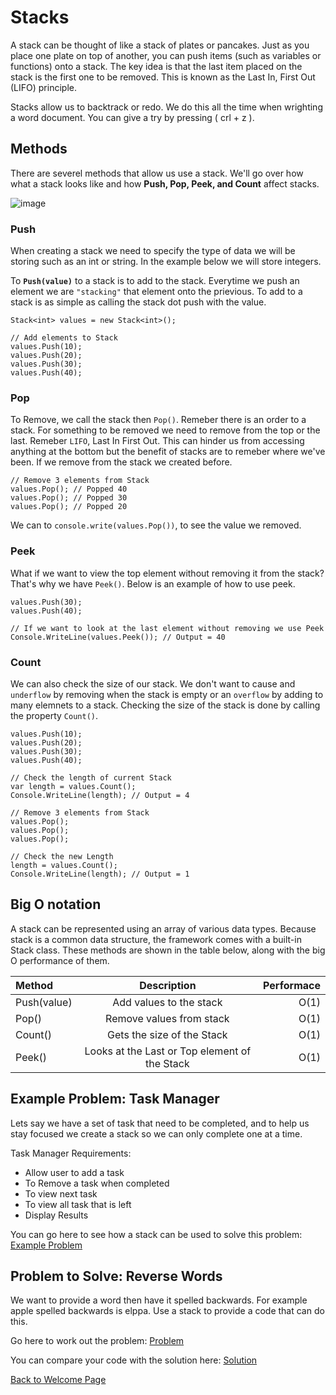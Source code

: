 
# Stacks

A stack can be thought of like a stack of plates or pancakes. Just as you place one plate on top of another, you can push items (such as variables or functions) onto a stack. The key idea is that the last item placed on the stack is the first one to be removed. This is known as the Last In, First Out (LIFO) principle.

Stacks allow us to backtrack or redo. We do this all the time when wrighting a word document. You can give a try by pressing ( crl + z ). 


## Methods

There are severel methods that allow us use a stack. We'll go over how what a stack looks like and how **Push, Pop, Peek, and Count** affect stacks.

![image](Images/stack.png) 
<!--- Reference 
https://www.stratascratch.com/blog/commonly-asked-data-structure-interview-questions/ --->  


### Push
When creating a stack we need to specify the type of data we will be storing such as an int or string. In the example below we will store integers.

To **`Push(value)`** to a stack is to add to the stack. Everytime we push an element we are `"stacking"` that element onto the prievious. To add to a stack is as simple as calling the stack dot push with the value.

```Csharp
Stack<int> values = new Stack<int>();

// Add elements to Stack
values.Push(10);
values.Push(20);
values.Push(30);
values.Push(40);
```

### Pop

To Remove, we call the stack then `Pop()`. Remeber there is an order to a stack. For something to be removed we need to remove from the top or the last. Remeber `LIFO`, Last In First Out. This can hinder us from accessing anything at the bottom but the benefit of stacks are to remeber where we've been. If we remove from the stack we created before.

```Csharp
// Remove 3 elements from Stack
values.Pop(); // Popped 40
values.Pop(); // Popped 30
values.Pop(); // Popped 20
```
We can to `console.write(values.Pop())`, to see the value we removed.

### Peek

What if we want to view the top element without removing it from the stack? That's why we have `Peek()`. Below is an example of how to use peek.

```Csharp
values.Push(30);
values.Push(40);

// If we want to look at the last element without removing we use Peek
Console.WriteLine(values.Peek()); // Output = 40
```

### Count

We can also check the size of our stack. We don't want to cause and `underflow` by removing when the stack is empty or an `overflow` by adding to many elemnets to a stack. Checking the size of the stack is done by calling the property `Count()`.

```Csharp
values.Push(10);
values.Push(20);
values.Push(30);
values.Push(40);

// Check the length of current Stack
var length = values.Count();
Console.WriteLine(length); // Output = 4

// Remove 3 elements from Stack
values.Pop();
values.Pop();
values.Pop();

// Check the new Length
length = values.Count();
Console.WriteLine(length); // Output = 1
```

## Big O notation

A stack can be represented using an array of various data types. Because stack is a common data structure, the framework comes with a built-in Stack class. These methods are shown in the table below, along with the big O performance of them.

|   Method    |     Description    |  Performace  |
|:------------|:------------------:|-------------:|
| Push(value) | Add values to the stack|     O(1)     |
|    Pop()    | Remove values from stack  |     O(1)     |
|   Count()    | Gets the size of the Stack  |     O(1)     |
|   Peek()   | Looks at the Last or Top element of the Stack | O(1) |



## Example Problem: Task Manager

Lets say we have a set of task that need to be completed, and to help us stay focused we create a stack so we can only complete one at a time. 

Task Manager Requirements:
- Allow user to add a task
- To Remove a task when completed
- To view next task
- To view all task that is left
- Display Results 

You can go here to see how a stack can be used to solve this problem: [Example Problem](Stacks/stacks_example_problem/Program.cs)


## Problem to Solve: Reverse Words

We want to provide a word then have it spelled backwards. For example apple spelled backwards is elppa. Use a stack to provide a code that can do this.

Go here to work out the problem: [Problem](Stacks/stacks_problem/Program.cs)

You can compare your code with the solution here: [Solution](Stacks/stacks_solution/Solution.cs)

[Back to Welcome Page](0-welcome.md)